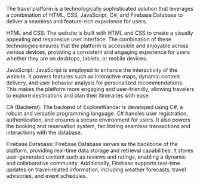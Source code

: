 The travel platform is a technologically sophisticated solution that leverages a combination of HTML, CSS, JavaScript, C#, and Firebase Database to deliver a seamless and feature-rich experience for users.

HTML and CSS: The website is built with HTML and CSS to create a visually appealing and responsive user interface. The combination of these technologies ensures that the platform is accessible and enjoyable across various devices, providing a consistent and engaging experience for users whether they are on desktops, tablets, or mobile devices.

JavaScript: JavaScript is employed to enhance the interactivity of the website. It powers features such as interactive maps, dynamic content delivery, and user behavior analysis for personalized recommendations. This makes the platform more engaging and user-friendly, allowing travelers to explore destinations and plan their itineraries with ease.

C# (Backend): The backend of ExploreWander is developed using C#, a robust and versatile programming language. C# handles user registration, authentication, and ensures a secure environment for users. It also powers the booking and reservation system, facilitating seamless transactions and interactions with the database.

Firebase Database: Firebase Database serves as the backbone of the platform, providing real-time data storage and retrieval capabilities. It stores user-generated content such as reviews and ratings, enabling a dynamic and collaborative community. Additionally, Firebase supports real-time updates on travel-related information, including weather forecasts, travel advisories, and event schedules.

